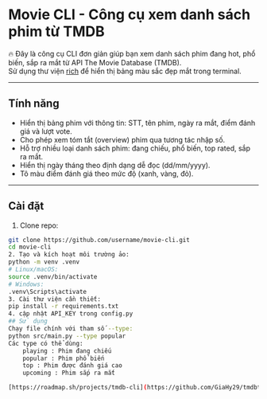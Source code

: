 # Movie CLI - Công cụ xem danh sách phim từ TMDB

🔥 Đây là công cụ CLI đơn giản giúp bạn xem danh sách phim đang hot, phổ biến, sắp ra mắt từ API The Movie Database (TMDB).  
Sử dụng thư viện [rich](https://github.com/Textualize/rich) để hiển thị bảng màu sắc đẹp mắt trong terminal.

---

## Tính năng

- Hiển thị bảng phim với thông tin: STT, tên phim, ngày ra mắt, điểm đánh giá và lượt vote.
- Cho phép xem tóm tắt (overview) phim qua tương tác nhập số.
- Hỗ trợ nhiều loại danh sách phim: đang chiếu, phổ biến, top rated, sắp ra mắt.
- Hiển thị ngày tháng theo định dạng dễ đọc (dd/mm/yyyy).
- Tô màu điểm đánh giá theo mức độ (xanh, vàng, đỏ).

---

## Cài đặt

1. Clone repo:

```bash
git clone https://github.com/username/movie-cli.git
cd movie-cli
2. Tạo và kích hoạt môi trường ảo:
python -m venv .venv
# Linux/macOS:
source .venv/bin/activate
# Windows:
.venv\Scripts\activate
3. Cài thư viện cần thiết:
pip install -r requirements.txt
4. cập nhật API_KEY trong config.py
## Sử dụng
Chạy file chính với tham số --type:
python src/main.py --type popular
Các type có thể dùng:
    playing : Phim đang chiếu
    popular : Phim phổ biến
    top : Phim được đánh giá cao
    upcoming : Phim sắp ra mắt

[https://roadmap.sh/projects/tmdb-cli](https://github.com/GiaHy29/tmdbtool/)
